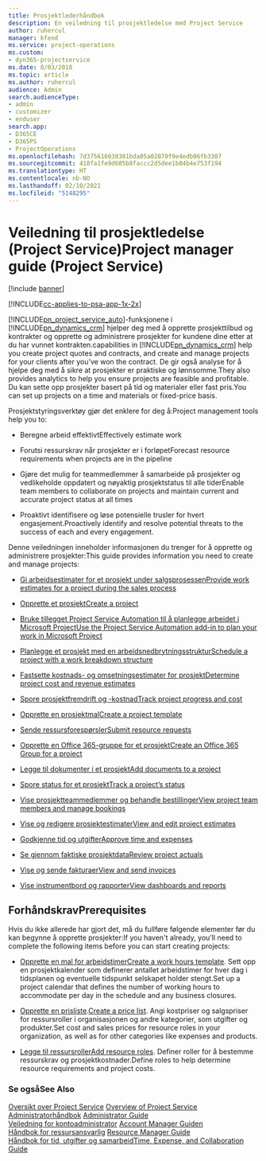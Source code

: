 ```yaml
---
title: Prosjektlederhåndbok
description: En veiledning til prosjektledelse med Project Service
author: ruhercul
manager: kfend
ms.service: project-operations
ms.custom:
- dyn365-projectservice
ms.date: 8/03/2018
ms.topic: article
ms.author: ruhercul
audience: Admin
search.audienceType:
- admin
- customizer
- enduser
search.app:
- D365CE
- D365PS
- ProjectOperations
ms.openlocfilehash: 7d375616038381bda05a02870f9e4edb06fb3307
ms.sourcegitcommit: 418fa1fe9d605b8faccc2d5dee1b04b4e753f194
ms.translationtype: HT
ms.contentlocale: nb-NO
ms.lasthandoff: 02/10/2021
ms.locfileid: "5148295"
---
```

# <a name="project-manager-guide-project-service"></a><span data-ttu-id="17a95-103">Veiledning til prosjektledelse (Project Service)</span><span class="sxs-lookup"><span data-stu-id="17a95-103">Project manager guide (Project Service)</span></span>

[!include [banner](../includes/psa-now-project-operations.md)]

[!INCLUDE[cc-applies-to-psa-app-1x-2x](../includes/cc-applies-to-psa-app-1x-2x.md)]

[!INCLUDE[pn_project_service_auto](../includes/pn-project-service-auto.md)]<span data-ttu-id="17a95-104">-funksjonene i [!INCLUDE[pn_dynamics_crm](../includes/pn-dynamics-crm.md)] hjelper deg med å opprette prosjekttilbud og kontrakter og opprette og administrere prosjekter for kundene dine etter at du har vunnet kontrakten.</span><span class="sxs-lookup"><span data-stu-id="17a95-104">capabilities in [!INCLUDE[pn_dynamics_crm](../includes/pn-dynamics-crm.md)] help you create project quotes and contracts, and create and manage projects for your clients after you’ve won the contract.</span></span> <span data-ttu-id="17a95-105">De gir også analyse for å hjelpe deg med å sikre at prosjekter er praktiske og lønnsomme.</span><span class="sxs-lookup"><span data-stu-id="17a95-105">They also provides analytics to help you ensure projects are feasible and profitable.</span></span> <span data-ttu-id="17a95-106">Du kan sette opp prosjekter basert på tid og materialer eller fast pris.</span><span class="sxs-lookup"><span data-stu-id="17a95-106">You can set up projects on a time and materials or fixed-price basis.</span></span>  
  
 <span data-ttu-id="17a95-107">Prosjektstyringsverktøy gjør det enklere for deg å:</span><span class="sxs-lookup"><span data-stu-id="17a95-107">Project management tools help you to:</span></span>  
  
-   <span data-ttu-id="17a95-108">Beregne arbeid effektivt</span><span class="sxs-lookup"><span data-stu-id="17a95-108">Effectively estimate work</span></span>  
  
-   <span data-ttu-id="17a95-109">Forutsi ressurskrav når prosjekter er i forløpet</span><span class="sxs-lookup"><span data-stu-id="17a95-109">Forecast resource requirements when projects are in the pipeline</span></span>  
  
-   <span data-ttu-id="17a95-110">Gjøre det mulig for teammedlemmer å samarbeide på prosjekter og vedlikeholde oppdatert og nøyaktig prosjektstatus til alle tider</span><span class="sxs-lookup"><span data-stu-id="17a95-110">Enable team members to collaborate on projects and maintain current and accurate project status at all times</span></span>  
  
-   <span data-ttu-id="17a95-111">Proaktivt identifisere og løse potensielle trusler for hvert engasjement.</span><span class="sxs-lookup"><span data-stu-id="17a95-111">Proactively identify and resolve potential threats to the success of each and every engagement.</span></span>  
  
<span data-ttu-id="17a95-112">Denne veiledningen inneholder informasjonen du trenger for å opprette og administrere prosjekter:</span><span class="sxs-lookup"><span data-stu-id="17a95-112">This guide provides information you need to create and manage projects:</span></span>  
  
-   [<span data-ttu-id="17a95-113">Gi arbeidsestimater for et prosjekt under salgsprosessen</span><span class="sxs-lookup"><span data-stu-id="17a95-113">Provide work estimates for a project during the sales process</span></span>](../psa/provide-estimates-project-during-sales-process.md)  
  
-   [<span data-ttu-id="17a95-114">Opprette et prosjekt</span><span class="sxs-lookup"><span data-stu-id="17a95-114">Create a project</span></span>](../psa/create-project.md)  
  
-   [<span data-ttu-id="17a95-115">Bruke tillegget Project Service Automation til å planlegge arbeidet i Microsoft Project</span><span class="sxs-lookup"><span data-stu-id="17a95-115">Use the Project Service Automation add-in to plan your work in Microsoft Project</span></span>](../psa/add-plan-work-microsoft-project.md)  
  
-   [<span data-ttu-id="17a95-116">Planlegge et prosjekt med en arbeidsnedbrytningsstruktur</span><span class="sxs-lookup"><span data-stu-id="17a95-116">Schedule a project with a work breakdown structure</span></span>](../psa/schedule-project-work-breakdown-structure.md)  
  
-   [<span data-ttu-id="17a95-117">Fastsette kostnads- og omsetningsestimater for prosjekt</span><span class="sxs-lookup"><span data-stu-id="17a95-117">Determine project cost and revenue estimates</span></span>](../psa/determine-project-cost-revenue-estimates.md)  
  
-   [<span data-ttu-id="17a95-118">Spore prosjektfremdrift og -kostnad</span><span class="sxs-lookup"><span data-stu-id="17a95-118">Track project progress and cost</span></span>](../psa/track-project-progress-cost.md)  
  
-   [<span data-ttu-id="17a95-119">Opprette en prosjektmal</span><span class="sxs-lookup"><span data-stu-id="17a95-119">Create a project template</span></span>](../psa/create-project-template.md)  
  
-   [<span data-ttu-id="17a95-120">Sende ressursforespørsler</span><span class="sxs-lookup"><span data-stu-id="17a95-120">Submit resource requests</span></span>](../psa/submit-resource-requests.md)  
  
-   [<span data-ttu-id="17a95-121">Opprette en Office 365-gruppe for et prosjekt</span><span class="sxs-lookup"><span data-stu-id="17a95-121">Create an Office 365 Group for a project</span></span>](../psa/create-office-365-group-project.md)  
  
-   [<span data-ttu-id="17a95-122">Legge til dokumenter i et prosjekt</span><span class="sxs-lookup"><span data-stu-id="17a95-122">Add documents to a project</span></span>](../psa/add-documents-project.md)  
  
-   [<span data-ttu-id="17a95-123">Spore status for et prosjekt</span><span class="sxs-lookup"><span data-stu-id="17a95-123">Track a project’s status</span></span>](../psa/track-project-status.md)  
  
-   [<span data-ttu-id="17a95-124">Vise prosjektteammedlemmer og behandle bestillinger</span><span class="sxs-lookup"><span data-stu-id="17a95-124">View project team members and manage bookings</span></span>](../psa/view-project-team-members-manage-bookings.md)  
  
-   [<span data-ttu-id="17a95-125">Vise og redigere prosjektestimater</span><span class="sxs-lookup"><span data-stu-id="17a95-125">View and edit project estimates</span></span>](../psa/view-edit-project-estimates.md)  
  
-   [<span data-ttu-id="17a95-126">Godkjenne tid og utgifter</span><span class="sxs-lookup"><span data-stu-id="17a95-126">Approve time and expenses</span></span>](../psa/approve-time-expenses.md)  
  
-   [<span data-ttu-id="17a95-127">Se gjennom faktiske prosjektdata</span><span class="sxs-lookup"><span data-stu-id="17a95-127">Review project actuals</span></span>](../psa/review-project-actuals.md)  
  
-   [<span data-ttu-id="17a95-128">Vise og sende fakturaer</span><span class="sxs-lookup"><span data-stu-id="17a95-128">View and send invoices</span></span>](../psa/view-send-invoices.md)  
  
-   [<span data-ttu-id="17a95-129">Vise instrumentbord og rapporter</span><span class="sxs-lookup"><span data-stu-id="17a95-129">View dashboards and reports</span></span>](../psa/view-dashboards-reports.md)  
  
## <a name="prerequisites"></a><span data-ttu-id="17a95-130">Forhåndskrav</span><span class="sxs-lookup"><span data-stu-id="17a95-130">Prerequisites</span></span>  
 <span data-ttu-id="17a95-131">Hvis du ikke allerede har gjort det, må du fullføre følgende elementer før du kan begynne å opprette prosjekter:</span><span class="sxs-lookup"><span data-stu-id="17a95-131">If you haven't already, you’ll need to complete the following items before you can start creating projects:</span></span>  
  
-   <span data-ttu-id="17a95-132">[Opprette en mal for arbeidstimer](../psa/create-work-hours-template.md)</span><span class="sxs-lookup"><span data-stu-id="17a95-132">[Create a work hours template](../psa/create-work-hours-template.md).</span></span> <span data-ttu-id="17a95-133">Sett opp en prosjektkalender som definerer antallet arbeidstimer for hver dag i tidsplanen og eventuelle tidspunkt selskapet holder stengt.</span><span class="sxs-lookup"><span data-stu-id="17a95-133">Set up a project calendar that defines the number of working hours to accommodate per day in the schedule and any business closures.</span></span>  
  
-   <span data-ttu-id="17a95-134">[Opprette en prisliste](../psa/create-price-list.md).</span><span class="sxs-lookup"><span data-stu-id="17a95-134">[Create a price list](../psa/create-price-list.md).</span></span> <span data-ttu-id="17a95-135">Angi kostpriser og salgspriser for ressursroller i organisasjonen og andre kategorier, som utgifter og produkter.</span><span class="sxs-lookup"><span data-stu-id="17a95-135">Set cost and sales prices for resource roles in your organization, as well as for other categories like expenses and products.</span></span>  
  
-   <span data-ttu-id="17a95-136">[Legge til ressursroller](../psa/add-resource-roles.md)</span><span class="sxs-lookup"><span data-stu-id="17a95-136">[Add resource roles](../psa/add-resource-roles.md).</span></span> <span data-ttu-id="17a95-137">Definer roller for å bestemme ressurskrav og prosjektkostnader.</span><span class="sxs-lookup"><span data-stu-id="17a95-137">Define roles to help determine resource requirements and project costs.</span></span>  
  
### <a name="see-also"></a><span data-ttu-id="17a95-138">Se også</span><span class="sxs-lookup"><span data-stu-id="17a95-138">See Also</span></span>  
 <span data-ttu-id="17a95-139">[Oversikt over Project Service](../psa/overview.md) </span><span class="sxs-lookup"><span data-stu-id="17a95-139">[Overview of Project Service](../psa/overview.md) </span></span>  
 <span data-ttu-id="17a95-140">[Administratorhåndbok](../psa/admin-guide.md) </span><span class="sxs-lookup"><span data-stu-id="17a95-140">[Administrator Guide](../psa/admin-guide.md) </span></span>  
 <span data-ttu-id="17a95-141">[Veiledning for kontoadministrator](../psa/account-manager-guide.md) </span><span class="sxs-lookup"><span data-stu-id="17a95-141">[Account Manager Guiden](../psa/account-manager-guide.md) </span></span>  
 <span data-ttu-id="17a95-142">[Håndbok for ressursansvarlig](../psa/resource-manager-guide.md) </span><span class="sxs-lookup"><span data-stu-id="17a95-142">[Resource Manager Guide](../psa/resource-manager-guide.md) </span></span>  
 [<span data-ttu-id="17a95-143">Håndbok for tid, utgifter og samarbeid</span><span class="sxs-lookup"><span data-stu-id="17a95-143">Time, Expense, and Collaboration Guide</span></span>](../psa/time-expense-collaboration-guide.md)

